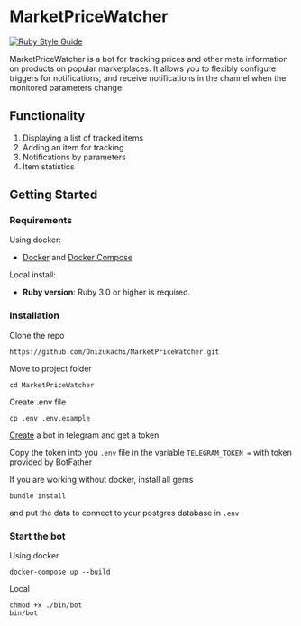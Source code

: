 # MarketPriceWatcher

[![Ruby Style Guide](https://img.shields.io/badge/code_style-rubocop-brightgreen.svg)](https://github.com/rubocop/rubocop)

MarketPriceWatcher is a bot for tracking prices and other meta information on products on popular marketplaces. It allows you to flexibly configure triggers for notifications, and receive notifications in the channel when the monitored parameters change.

## Functionality

1. Displaying a list of tracked items
2. Adding an item for tracking
3. Notifications by parameters
4. Item statistics

## Getting Started

### Requirements

Using docker:
- [Docker](https://docs.docker.com/engine/install/) and [Docker Compose](https://docs.docker.com/compose/install/)

Local install:
- **Ruby version**: Ruby 3.0 or higher is required.

### Installation

Clone the repo

```
https://github.com/Onizukachi/MarketPriceWatcher.git
```

 Move to project folder

```
cd MarketPriceWatcher
```

Create .env file

```
cp .env .env.example
```

[Create](https://core.telegram.org/bots/tutorial) a bot in telegram and get a token 

Copy the token into you `.env` file in the variable `TELEGRAM_TOKEN =` with token provided by BotFather

If you are working without docker, install all gems 


```
bundle install
```

and put the data to connect to your postgres database in `.env`

### Start the bot

Using docker

```
docker-compose up --build
```

Local

```
chmod +x ./bin/bot
bin/bot
```

